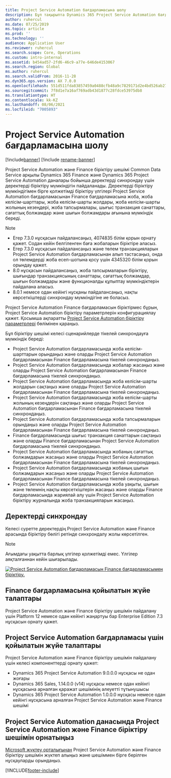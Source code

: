 ```yaml
---
title: Project Service Automation бағдарламасына шолу
description: Бұл тақырыпта Dynamics 365 Project Service Automation бағдарламасын Dynamics 365 Finance бағдарламасына біріктіру шешімі туралы ақпарат көрсетілген.
author: ruhercul
ms.date: 07/25/2019
ms.topic: article
ms.prod: ''
ms.technology: ''
audience: Application User
ms.reviewer: ruhercul
ms.search.scope: Core, Operations
ms.custom: intro-internal
ms.assetid: b454ad57-2fd6-46c9-a77e-646de4153067
ms.search.region: Global
ms.author: ruhercul
ms.search.validFrom: 2016-11-28
ms.dyn365.ops.version: AX 7.0.0
ms.openlocfilehash: 551d511fda83857459a0488cfb48a9c7829171d2e4bd526ab27b4ee74b21910d
ms.sourcegitcommit: 7f8d1e7a16af769adb43d1877c28fdce53975db8
ms.translationtype: HT
ms.contentlocale: kk-KZ
ms.lasthandoff: 08/06/2021
ms.locfileid: "7005893"
---
```

# <a name="project-service-automation-overview"></a>Project Service Automation бағдарламасына шолу

[!include[banner](../includes/banner.md)]
[!include [rename-banner](~/includes/cc-data-platform-banner.md)]

Project Service Automation және Finance біріктіру шешімі Common Data Service арқылы Dynamics 365 Finance және Dynamics 365 Project Service Automation даналары бойынша деректерді синхрондау үшін деректерді біріктіру мүмкіндігін пайдаланады. Деректерді біріктіру мүмкіндігімен бірге қолжетімді біріктіру үлгілері Project Service Automation бағдарламасынан Finance бағдарламасына жоба, жоба келісім-шарттары, жоба келісім-шарты жолдары, жоба келісім-шарты жолының кезеңдері, жоба тапсырмалары, шығыс транзакция санаттары, сағаттық болжамдар және шығын болжамдары ағынына мүмкіндік береді.

> [!NOTE]
> - Егер 7.3.0 нұсқасын пайдалансаңыз, 4074835 білім қорын орнату қажет. Содан кейін белгіленген баға жобаларын біріктіре аласыз.
> - Егер 7.3.0 нұсқасын пайдалансаңыз және төлем транзакцияларын Project Service Automation бағдарламасынан алып тастасаңыз, онда ол төлемдерді жоба есеп-шотына қосу үшін 4345320 білім қорын орындау қажет.
> - 8.0 нұсқасын пайдалансаңыз, жоба тапсырмаларын біріктіру, шығындар транзакциясының санаттары, сағаттық болжамдар, шығын болжамдары және функционалды құлыптау мүмкіндіктерін пайдалана аласыз.
> - 8.0.1 немесе одан кейінгі нұсқаны пайдалансаңыз, нақты көрсеткіштерді синхрондау мүмкіндігіне ие боласыз.

Project Service Automation Finance бағдарламасын біріктірмес бұрын, Project Service Automation біріктіру параметрлерін конфигурациялау қажет. Қосымша ақпаратты [Project Service Automation біріктіру параметрлері](PSA-parameters.md) бөлімінен қараңыз.

Бұл біріктіру шешімі келесі сценарийлерде тікелей синхрондауға мүмкіндік береді:

- Project Service Automation бағдарламасында жоба келісім-шарттарын орындаңыз және оларды Project Service Automation бағдарламасынан Finance бағдарламасына тікелей синхрондаңыз.
- Project Service Automation бағдарламасында жобалар жасаңыз және оларды Project Service Automation бағдарламасынан Finance бағдарламасына тікелей синхрондаңыз.
- Project Service Automation бағдарламасында жоба келісім-шарты жолдарын сақтаңыз және оларды Project Service Automation бағдарламасынан Finance бағдарламасына тікелей синхрондаңыз.
- Project Service Automation бағдарламасында жоба келісім-шарты жолының кезеңдерін сақтаңыз және оларды Project Service Automation бағдарламасынан Finance бағдарламасына тікелей синхрондаңыз.
- Project Service Automation бағдарламасында жоба тапсырмаларын орындаңыз және оларды Project Service Automation бағдарламасынан Finance бағдарламасына тікелей синхрондаңыз.
- Finance бағдарламасында шығыс транзакция санаттарын сақтаңыз және оларды Finance бағдарламасынан Project Service Automation бағдарламасына тікелей синхрондаңыз.
- Project Service Automation бағдарламасында жобаның сағаттық болжамдарын жасаңыз және оларды Project Service Automation бағдарламасынан Finance бағдарламасына тікелей синхрондаңыз.
- Project Service Automation бағдарламасында жобаның шығын болжамдарын жасаңыз және оларды Project Service Automation бағдарламасынан Finance бағдарламасына тікелей синхрондаңыз.
- Project Service Automation бағдарламасында жоба уақыты, шығын және төлемнің нақты көрсеткіштерін жасаңыз және оларды Finance бағдарламасында жариялай алу үшін Project Service Automation біріктіру журналында жоба транзакцияларын жасаңыз.

## <a name="data-synchronization"></a>Деректерді синхрондау

Келесі суретте деректердің Project Service Automation және Finance арасында біріктіру бөлігі ретінде синхрондалу жолы көрсетілген.

> [!NOTE]
> Ағымдағы уақытта барлық үлгілер қолжетімді емес. Үлгілер аяқталғаннан кейін шығарылады.

[![Project Service Automation бағдарламасын Finance бағдарламасымен біріктіру.](./media/PSA-integration.png)](./media/PSA-integration.png)

## <a name="system-requirements-for-finance"></a>Finance бағдарламасына қойылатын жүйе талаптары

Project Service Automation және Finance біріктіру шешімін пайдалану үшін Platform 12 немесе одан кейінгі жаңартуы бар Enterprise Edition 7.3 нұсқасын орнату қажет.

## <a name="system-requirements-for-project-service-automation"></a>Project Service Automation бағдарламасы үшін қойылатын жүйе талаптары

Project Service Automation және Finance біріктіру шешімін пайдалану үшін келесі компоненттерді орнату қажет:

- Dynamics 365 Project Service Automation 9.0.0.0 нұсқасы не одан жоғары
- Dynamics 365 Sales, 1.14.0.0 (v14) нұсқасы немесе одан кейінгі нұсқасына арналған қаражат шешімінің әлеуетті тұтынушысы
- Dynamics 365 Project Service Automation 1.0.0.0 нұсқасы немесе одан кейінгі нұсқасына арналған Project Service Automation және Finance шешімі

## <a name="install-the-project-service-automation-to-finance-integration-solution-in-your-project-service-automation-instance"></a>Project Service Automation данасында Project Service Automation және Finance біріктіру шешімін орнатыңыз

[Microsoft жүктеу орталығынан](https://www.microsoft.com/download/details.aspx?id=57016) Project Service Automation және Finance біріктіру шешімін жүктеп алыңыз және шешіммен бірге берілген нұсқауларды орындаңыз.


[!INCLUDE[footer-include](../includes/footer-banner.md)]